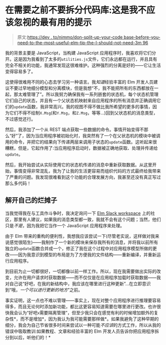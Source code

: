 # 在需要之前不要拆分代码库:这是我不应该忽视的最有用的提示

> 原文:[https://dev . to/nimmo/don-split-up-your-code base-before-you-need-to-the-most-useful-elm-tip-the-I-should-not-need-3m 96](https://dev.to/nimmo/dont-split-up-your-codebase-before-you-need-to-the-most-useful-elm-tip-that-i-shouldnt-have-ignored-3m96)

我的背景主要是 JavaScript，当构建 JavaScript 应用程序时，我喜欢将它们分开。这是因为我看到了太多的`utilities.js`文件，它们永远都在运行，并且具有完全不相关的功能，我通常发现这很难维护。这种强烈的分离是好的——它让生活变得容易多了。

这使得很难用不同的心态去学习另一种语言。我*知道*经验丰富的 Elm 开发人员建议不要过早地细分模型和分离模块，但是我想“不，我不能把所有的东西都放在一起，那太难管理了”。所以我努力确保我有一系列嵌套的状态机，每个状态机管理它们自己的状态，并且有一个父状态机映射来自应用程序的所有消息并正确调用它们的`update`函数，我非常高兴。我的视图不得不做比我所希望的更多的事情，因为它们不得不绘制`X.Msg`(和`Y.Msg`，和`Z.Msg`，等等...)回到父状态机的消息类型，不过感觉还行。

然后，我添加了一个从 REST 端点获取一些数据的命令。事情开始变得不那么“好”了，因为当应用程序被初始化时，我突然有了一个在父状态机的模块中被调用的命令，并把它的结果向下传递两层来调用子状态的`update`函数。这听起来很糟糕，但是，它起作用了:当应用程序启动时，数据被正确地获取、处理并传递给`update`。

然后，我开始尝试从实际使用它的状态机传递的消息中重新获取数据。从这里开始，事情变得非常混乱，我为了让我的生活更容易而组织代码的方式最终给我带来了严重的问题。我发现很难看到这个功能的合理发展方向，我甚至还没有真正写过那么多代码！

## [](#undoing-my-own-mess)解开自己的烂摊子

当我觉得我在与工具作斗争时，我决定询问一下 [Elm Slack workspace](https://elmlang.herokuapp.com) 上的社区，那里有人建议，如果我的消息类型都一致，我就不会有这个问题；当然，他们只是*不是*，因为我把它当作一个 JavaScript 应用程序来处理。

由于 Elm 带来的重构的便利性，我想我应该尝试一下(尽管老实说，这样做对我来说感觉很陌生)——我制作了一个新的模块来保存我所有的消息，并将我以前所有独立的`update`函数合并成一个，修正了我在这个过程中对应用程序模型所做的更改——因为我意识到模型的布局是为了方便我的文件结构——重新编译，并重新运行应用程序。

到目前为止一切都很好，一切都像以前一样工作。所以，现在我需要做出实际的改变，允许在用户请求时获取数据——而不仅仅是在应用程序加载时获取数据——我对自己说“好吧，在我的新结构中，我应该在哪里进行这种更新”...在立即意识到“哦，*一个可以进行更新的地方*”之前。

事实证明，这一点也不难以管理——事实上，现在对整个应用程序进行推理要容易得多，而且无论何时添加新功能，都比这更容易知道需要在哪里进行更改。也许很快我会认为“好吧`x`需要隔离管理”，但至少我只会在感觉有利的时候增加额外的复杂性*，而不是增加*，因为我认为我可能需要那样做*。如果我避免了这种早期的细分，我会为自己节省很多时间来尝试以一种可能*不应该*的方式工作，所以从我的错误中吸取教训:如果教程、文章和经验丰富的 Elm 开发人员告诉你把应用程序拆分到以后，听他们的！*